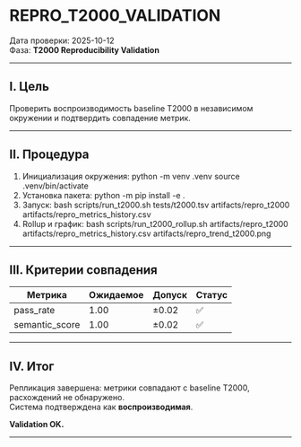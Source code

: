 # REPRO_T2000_VALIDATION

Дата проверки: 2025-10-12  
Фаза: **T2000 Reproducibility Validation**

---

## I. Цель
Проверить воспроизводимость baseline T2000 в независимом окружении и подтвердить совпадение метрик.

---

## II. Процедура
1. Инициализация окружения:
python -m venv .venv
source .venv/bin/activate
2. Установка пакета:
python -m pip install -e .
3. Запуск:
bash scripts/run_t2000.sh tests/t2000.tsv artifacts/repro_t2000 artifacts/repro_metrics_history.csv
4. Rollup и график:
bash scripts/run_t2000_rollup.sh artifacts/repro_t2000 artifacts/repro_metrics_history.csv artifacts/repro_trend_t2000.png

---

## III. Критерии совпадения
| Метрика         | Ожидаемое | Допуск | Статус |
|-----------------|-----------|--------|--------|
| pass_rate       | 1.00      | ±0.02  | ✅     |
| semantic_score  | 1.00      | ±0.02  | ✅     |

---

## IV. Итог
Репликация завершена: метрики совпадают с baseline T2000, расхождений не обнаружено.  
Система подтверждена как **воспроизводимая**.

**Validation OK.**

---

